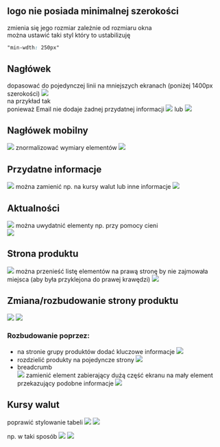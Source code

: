 ## logo nie posiada minimalnej szerokości
zmienia się jego rozmiar zależnie od rozmiaru okna<br>
można ustawić taki styl który to ustabilizuję
```css
"min-wdth: 250px"
```

## Nagłówek
dopasować do pojedynczej linii na mniejszych ekranach 
(poniżej 1400px szerokości)
![](header1.png)<br>
na przykład tak<br>
ponieważ Email nie dodaje żadnej przydatnej informacji
![](header1-fix1.png)
lub
![](header1-fix2.png)

## Nagłówek mobilny
![](mobile-header.png)
znormalizować wymiary elementów
![](mobile-header-fix.png)


## Przydatne informacje
![](przydatne-informacje.png)
można zamienić np. na kursy walut lub inne informacje
![](przydatne-informacje-fix-kursy-walut.png)

## Aktualności
![](aktualnosci.png)
można uwydatnić elementy np. przy pomocy cieni<br>
![](aktualnosci-fix.png)

## Strona produktu
![](strona-produktu1.png)
można przenieść listę elementów na prawą stronę by nie zajmowała miejsca (aby była przyklejona do prawej krawędzi)
![](strona-produktu-fix.png)

## Zmiana/rozbudowanie strony produktu
![](kredyty.png)
![](kredyt-got.png)

### Rozbudowanie poprzez:
- na stronie grupy produktów dodać kluczowe informacje 
![](kredyty-fix.png)
- rozdzielić produkty na pojedyncze strony
![](kredyt-got-fix.png)
- breadcrumb<br>
![](kredyty1.png)
zamienić element zabierający dużą część ekranu na mały element przekazujący podobne informacje
![](breadcrumb-fix.png)

## Kursy walut
poprawić stylowanie tabeli
![](kursy-walut.png)
![](mobile-kursy-walut.png)

np. w taki sposób
![](przydatne-informacje-fix-kursy-walut.png)
![](mobile-kursy-walut-fix.png)